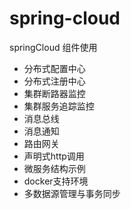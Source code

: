 spring-cloud
==========
springCloud 组件使用
* 分布式配置中心
* 分布式注册中心
* 集群断路器监控
* 集群服务追踪监控
* 消息总线
* 消息通知
* 路由网关
* 声明式http调用
* 微服务结构示例
* docker支持环境
* 多数据源管理与事务同步